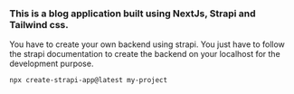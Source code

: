### This is a blog application built using NextJs, Strapi and Tailwind css.

You have to create your own backend using strapi. You just have to follow the strapi documentation to create the backend on your localhost for the development purpose.
```
npx create-strapi-app@latest my-project
```
